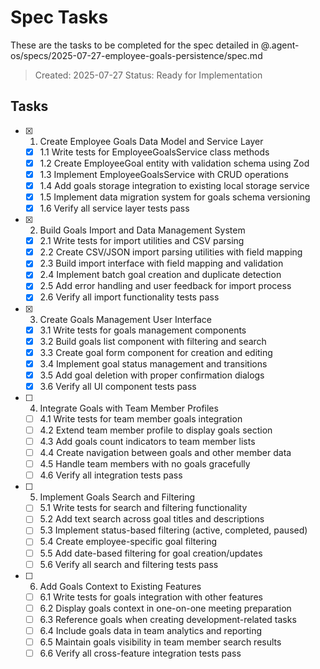# Spec Tasks

These are the tasks to be completed for the spec detailed in @.agent-os/specs/2025-07-27-employee-goals-persistence/spec.md

> Created: 2025-07-27
> Status: Ready for Implementation

## Tasks

- [x] 1. Create Employee Goals Data Model and Service Layer
  - [x] 1.1 Write tests for EmployeeGoalsService class methods
  - [x] 1.2 Create EmployeeGoal entity with validation schema using Zod
  - [x] 1.3 Implement EmployeeGoalsService with CRUD operations
  - [x] 1.4 Add goals storage integration to existing local storage service
  - [x] 1.5 Implement data migration system for goals schema versioning
  - [x] 1.6 Verify all service layer tests pass

- [x] 2. Build Goals Import and Data Management System
  - [x] 2.1 Write tests for import utilities and CSV parsing
  - [x] 2.2 Create CSV/JSON import parsing utilities with field mapping
  - [x] 2.3 Build import interface with field mapping and validation
  - [x] 2.4 Implement batch goal creation and duplicate detection
  - [x] 2.5 Add error handling and user feedback for import process
  - [x] 2.6 Verify all import functionality tests pass

- [x] 3. Create Goals Management User Interface
  - [x] 3.1 Write tests for goals management components
  - [x] 3.2 Build goals list component with filtering and search
  - [x] 3.3 Create goal form component for creation and editing
  - [x] 3.4 Implement goal status management and transitions
  - [x] 3.5 Add goal deletion with proper confirmation dialogs
  - [x] 3.6 Verify all UI component tests pass

- [ ] 4. Integrate Goals with Team Member Profiles
  - [ ] 4.1 Write tests for team member goals integration
  - [ ] 4.2 Extend team member profile to display goals section
  - [ ] 4.3 Add goals count indicators to team member lists
  - [ ] 4.4 Create navigation between goals and other member data
  - [ ] 4.5 Handle team members with no goals gracefully
  - [ ] 4.6 Verify all integration tests pass

- [ ] 5. Implement Goals Search and Filtering
  - [ ] 5.1 Write tests for search and filtering functionality
  - [ ] 5.2 Add text search across goal titles and descriptions
  - [ ] 5.3 Implement status-based filtering (active, completed, paused)
  - [ ] 5.4 Create employee-specific goal filtering
  - [ ] 5.5 Add date-based filtering for goal creation/updates
  - [ ] 5.6 Verify all search and filtering tests pass

- [ ] 6. Add Goals Context to Existing Features
  - [ ] 6.1 Write tests for goals integration with other features
  - [ ] 6.2 Display goals context in one-on-one meeting preparation
  - [ ] 6.3 Reference goals when creating development-related tasks
  - [ ] 6.4 Include goals data in team analytics and reporting
  - [ ] 6.5 Maintain goals visibility in team member search results
  - [ ] 6.6 Verify all cross-feature integration tests pass